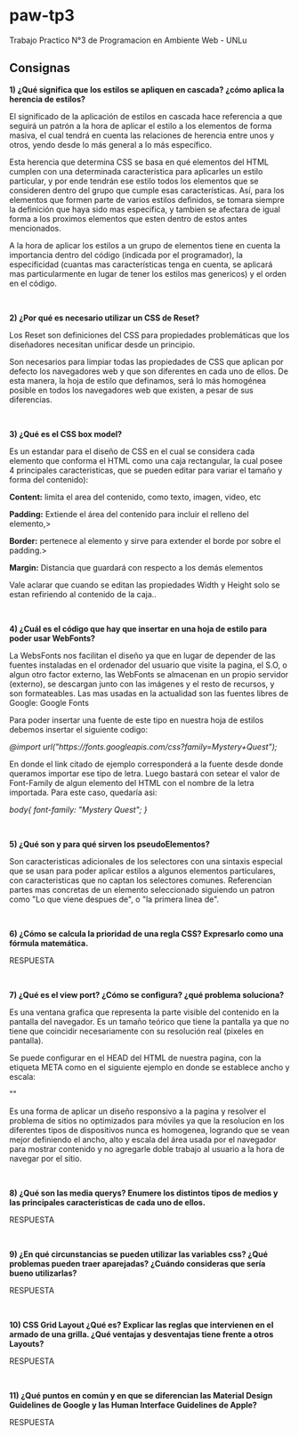 # paw-tp3
Trabajo Practico N°3 de Programacion en Ambiente Web - UNLu

## Consignas
<p><b>1) ¿Qué significa que los estilos se apliquen en cascada? ¿cómo aplica la herencia de estilos?</b></p>
<p> El significado de la aplicación de estilos en cascada hace referencia a que seguirá un patrón a la hora de aplicar el estilo a los elementos de forma masiva, el cual tendrá en cuenta las relaciones de herencia entre unos y otros, yendo desde lo más general a lo más específico.</P>
<p>Esta herencia que determina CSS se basa en qué elementos del HTML cumplen con una determinada característica para aplicarles un estilo particular, y por ende tendrán ese estilo todos los elementos que se consideren dentro del grupo que cumple esas características. Así, para los  elementos que formen parte de varios estilos definidos, se tomara siempre la definición que haya sido mas especifica, y tambien se afectara de igual forma a los proximos elementos que esten dentro de estos antes mencionados.</p>  
<p>A la hora de aplicar los estilos a un grupo de elementos tiene en cuenta la importancia dentro del código (indicada por el programador), la especificidad (cuantas mas características tenga en cuenta, se aplicará mas particularmente en lugar de tener los estilos mas genericos) y el orden en el código.</p>
<br>
<p><b>2) ¿Por qué es necesario utilizar un CSS de Reset?</b></p>
<p> Los Reset son definiciones del CSS para propiedades problemáticas que los diseñadores necesitan unificar desde un principio.</p>
<p> Son necesarios para limpiar todas las propiedades de CSS que aplican por defecto los navegadores web y que son diferentes en cada uno de ellos. De esta manera, la hoja de estilo que definamos, será lo más homogénea posible en todos los navegadores web que existen, a pesar de sus diferencias. </p>
<br>
<p><b>3) ¿Qué es el CSS box model?</b></p>
<p> Es un estandar para el diseño de CSS en el cual se considera cada elemento que conforma el HTML como una caja rectangular, la cual posee 4 principales caracteristicas, que se pueden editar para variar el tamaño y forma del contenido):</p>
  <p> <b>Content:</b> limita el area del contenido, como texto, imagen, video, etc</p>
  <p> <b>Padding:</b> Extiende el área del contenido para incluir el relleno del elemento,>
  <p> <b>Border:</b> pertenece al elemento y sirve para extender el borde por sobre el padding.>
  <p> <b>Margin:</b> Distancia que guardará con respecto a los demás elementos</p>
<p>Vale aclarar que cuando se editan las propiedades Width y Height solo se estan refiriendo al contenido de la caja..</p>  
<br>
<p><b>4) ¿Cuál es el código que hay que insertar en una hoja de estilo para poder usar WebFonts?</b></p>
<p> La WebsFonts nos facilitan el diseño ya que en lugar de depender de las fuentes instaladas en el ordenador del usuario que visite la pagina, el S.O, o algun otro factor externo, las WebFonts se almacenan en un propio servidor (externo), se descargan junto con las imágenes y el resto de recursos, y son formateables. Las mas usadas en la actualidad son las fuentes libres de Google: Google Fonts </p>
<p>  Para poder insertar una fuente de este tipo en nuestra hoja de estilos debemos insertar el siguiente codigo:</p>
<p><cite>@import url("https://fonts.googleapis.com/css?family=Mystery+Quest");</cite></p>
<p> En donde el link citado de ejemplo corresponderá a la fuente desde donde queramos importar ese tipo de letra. Luego bastará con setear el valor de Font-Family de algun elemento del HTML con el nombre de la letra importada. Para este caso, quedaría asi:
<p> <cite> body{  font-family: "Mystery Quest";   } </cite></p> 
<br>
<p><b>5) ¿Qué son y para qué sirven los pseudoElementos?</b></p>
<p> Son caracteristicas adicionales de los selectores con una sintaxis especial que se usan para poder aplicar estilos a algunos elementos particulares, con caracteristicas que no captan los selectores comunes. Referencian partes mas concretas de un elemento  seleccionado siguiendo un patron como "Lo que viene despues de", o "la primera linea de". </p>
<br>
<p><b>6) ¿Cómo se calcula la prioridad de una regla CSS? Expresarlo como una fórmula matemática.</b></p>
<p> RESPUESTA </p>
<br>
<p><b>7) ¿Qué es el view port? ¿Cómo se configura? ¿qué problema soluciona?</b></p>
<p> Es una ventana grafica que representa la parte visible del contenido en la pantalla del navegador. Es un tamaño teórico que tiene la pantalla ya que no tiene que coincidir necesariamente con su resolución real (pixeles en pantalla).</p>
<p> Se puede configurar en el HEAD del HTML de nuestra pagina, con la etiqueta META como en el siguiente ejemplo en donde se establece ancho y escala:</p>
<p>"<meta name="viewport" content="width=device-width, initial-scale=1.0">"</p>
<p>Es una forma de aplicar un diseño responsivo a la pagina y resolver el problema de sitios no optimizados para móviles ya que la resolucion en los diferentes tipos de dispositivos nunca es homogenea, logrando que se vean mejor definiendo el ancho, alto y escala del área usada por el navegador para mostrar contenido y no agregarle doble trabajo al usuario a la hora de navegar por el sitio.</p>
<br>

<p><b>8) ¿Qué son las media querys? Enumere los distintos tipos de medios y las principales
características de cada uno de ellos.</b></p>
<p> RESPUESTA </p>
<br>
<p><b>9) ¿En qué circunstancias se pueden utilizar las variables css? ¿Qué problemas pueden traer
aparejadas? ¿Cuándo consideras que sería bueno utilizarlas?</b></p>
<p> RESPUESTA </p>
<br>
<p><b>10) CSS Grid Layout ¿Qué es? Explicar las reglas que intervienen en el armado de una grilla.
¿Qué ventajas y desventajas tiene frente a otros Layouts?</b></p>
<p> RESPUESTA </p>
<br>
<p><b>11) ¿Qué puntos en común y en que se diferencian las Material Design Guidelines de Google y
las Human Interface Guidelines de Apple?</b></p>
<p> RESPUESTA </p>
<br>
